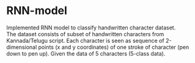 # RNN-model
Implemented RNN model to classify handwritten character dataset.\
The dataset consists of subset of handwritten characters from Kannada/Telugu script. Each character is seen as sequence of 2-dimensional points (x and y
coordinates) of one stroke of character (pen down to pen up). Given the data of 5 characters (5-class data).
